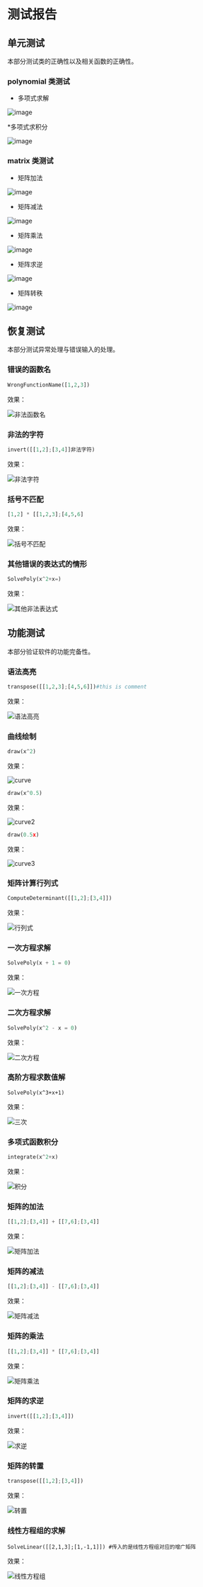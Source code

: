 # 测试报告



## 单元测试

本部分测试类的正确性以及相关函数的正确性。

### polynomial 类测试

* 多项式求解

![image](https://github.com/ZJU-CPP-SUMMER-TERM/project/raw/master/doc/images/三次.PNG)

*多项式求积分

![image](https://github.com/ZJU-CPP-SUMMER-TERM/project/raw/master/doc/images/积分.PNG)

### matrix 类测试

* 矩阵加法

![image](https://github.com/ZJU-CPP-SUMMER-TERM/project/raw/master/doc/images/addition.PNG)

* 矩阵减法

![image](https://github.com/ZJU-CPP-SUMMER-TERM/project/raw/master/doc/images/subtraction.PNG)

* 矩阵乘法

![image](https://github.com/ZJU-CPP-SUMMER-TERM/project/raw/master/doc/images/multiplication.PNG)

* 矩阵求逆

![image](https://github.com/ZJU-CPP-SUMMER-TERM/project/raw/master/doc/images/invert1.PNG)

* 矩阵转秩

![image](https://github.com/ZJU-CPP-SUMMER-TERM/project/raw/master/doc/images/transpose1.PNG)



## 恢复测试

本部分测试异常处理与错误输入的处理。

### 错误的函数名

```python
WrongFunctionName([1,2,3])
```

效果：

![非法函数名](https://github.com/ZJU-CPP-SUMMER-TERM/project/raw/master/doc/images/非法函数名.PNG)



### 非法的字符

```python
invert([[1,2];[3,4]]非法字符)
```

效果：

![非法字符](https://github.com/ZJU-CPP-SUMMER-TERM/project/raw/master/doc/images/非法字符.PNG)



### 括号不匹配

```python
[1,2] * [[1,2,3];[4,5,6]
```

效果：

![括号不匹配](https://github.com/ZJU-CPP-SUMMER-TERM/project/raw/master/doc/images/括号不匹配.PNG)



### 其他错误的表达式的情形

```python
SolvePoly(x^2+x=)
```

效果：

![其他非法表达式](https://github.com/ZJU-CPP-SUMMER-TERM/project/raw/master/doc/images/其他非法表达式.PNG)

### 



## 功能测试

本部分验证软件的功能完备性。

### 语法高亮

```python
transpose([[1,2,3];[4,5,6]])#this is comment
```

效果：

![语法高亮](https://github.com/ZJU-CPP-SUMMER-TERM/project/raw/master/doc/images/语法高亮.PNG)



### 曲线绘制

```python
draw(x^2)
```

效果：

![curve](https://github.com/ZJU-CPP-SUMMER-TERM/project/raw/master/doc/images/curve.PNG)



```python
draw(x^0.5)
```

效果：

![curve2](https://github.com/ZJU-CPP-SUMMER-TERM/project/raw/master/doc/images/curve2.PNG)



```python
draw(0.5x)
```

效果：

![curve3](https://github.com/ZJU-CPP-SUMMER-TERM/project/raw/master/doc/images/curve3.PNG)

### 矩阵计算行列式

```python
ComputeDeterminant([[1,2];[3,4]])
```

效果：

![行列式](https://github.com/ZJU-CPP-SUMMER-TERM/project/raw/master/doc/images/行列式.PNG)

### 一次方程求解

```python
SolvePoly(x + 1 = 0)
```

效果：

![一次方程](https://github.com/ZJU-CPP-SUMMER-TERM/project/raw/master/doc/images/一次方程.PNG)

### 二次方程求解

```python
SolvePoly(x^2 - x = 0)
```

效果：

![二次方程](https://github.com/ZJU-CPP-SUMMER-TERM/project/raw/master/doc/images/二次方程.PNG)

### 高阶方程求数值解

```pyhton
SolvePoly(x^3+x+1)
```

效果：

![三次](https://github.com/ZJU-CPP-SUMMER-TERM/project/raw/master/doc/images/三次.PNG)

### 多项式函数积分

```python
integrate(x^2+x)
```

效果：

![积分](https://github.com/ZJU-CPP-SUMMER-TERM/project/raw/master/doc/images/积分.PNG)

### 矩阵的加法

```python
[[1,2];[3,4]] + [[7,6];[3,4]]
```

效果：

![矩阵加法](https://github.com/ZJU-CPP-SUMMER-TERM/project/raw/master/doc/images/矩阵加法.PNG)

### 矩阵的减法

```python
[[1,2];[3,4]] - [[7,6];[3,4]]
```

效果：

![矩阵减法](https://github.com/ZJU-CPP-SUMMER-TERM/project/raw/master/doc/images/矩阵减法.PNG)

### 矩阵的乘法

```python
[[1,2];[3,4]] * [[7,6];[3,4]]
```

效果：

![矩阵乘法](https://github.com/ZJU-CPP-SUMMER-TERM/project/raw/master/doc/images/矩阵乘法.PNG)

### 矩阵的求逆

```python
invert([[1,2];[3,4]])
```

效果：

![求逆](https://github.com/ZJU-CPP-SUMMER-TERM/project/raw/master/doc/images/求逆.PNG)

### 矩阵的转置

```python
transpose([[1,2];[3,4]])
```

效果：

![转置](https://github.com/ZJU-CPP-SUMMER-TERM/project/raw/master/doc/images/转置.PNG)

### 线性方程组的求解

```pyhton
SolveLinear([[2,1,3];[1,-1,1]]) #传入的是线性方程组对应的增广矩阵
```

效果：

![线性方程组](https://github.com/ZJU-CPP-SUMMER-TERM/project/raw/master/doc/images/线性方程组.PNG)




